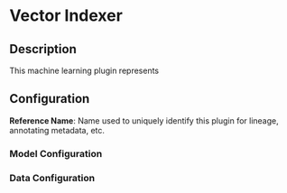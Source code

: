 
# Vector Indexer

## Description
This machine learning plugin represents

## Configuration
**Reference Name**: Name used to uniquely identify this plugin for lineage, annotating metadata, etc.

### Model Configuration

### Data Configuration
